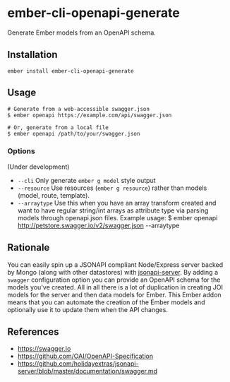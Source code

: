 # ember-cli-openapi-generate

Generate Ember models from an OpenAPI schema.

## Installation

```
ember install ember-cli-openapi-generate
```

## Usage

```
# Generate from a web-accessible swagger.json
$ ember openapi https://example.com/api/swagger.json

# Or, generate from a local file
$ ember openapi /path/to/your/swagger.json
```
### Options

(Under development)

* `--cli` Only generate `ember g model` style output
* `--resource` Use resources (`ember g resource`) rather than models (model, route, template).
* `--arraytype` Use this when you have an array transform created and want to have regular string/int arrays as attribute type via parsing models through openapi.json files. Example usage: $ ember openapi http://petstore.swagger.io/v2/swagger.json --arraytype

## Rationale

You can easily spin up a JSONAPI compliant Node/Express server backed by Mongo (along with other datastores) with [jsonapi-server](https://github.com/holidayextras/jsonapi-server). By adding a `swagger` configuration option you can provide an OpenAPI schema for the models you've created. All in all there is a lot of duplication in creating JOI models for the server and then data models for Ember. This Ember addon means that you can automate the creation of the Ember models and optionally use it to update them when the API changes.

## References

* https://swagger.io
* https://github.com/OAI/OpenAPI-Specification
* https://github.com/holidayextras/jsonapi-server/blob/master/documentation/swagger.md
